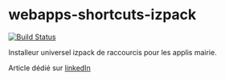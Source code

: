 # webapps-shortcuts-izpack

[![Build Status](https://travis-ci.org/DSI-Ville-Noumea/webapps-shortcuts-izpack.svg?branch=master)](https://travis-ci.org/DSI-Ville-Noumea/webapps-shortcuts-izpack) 

Installeur universel izpack de raccourcis pour les applis mairie.

Article dédié sur [linkedIn](https://www.linkedin.com/pulse/izpack-possible-path-better-workstations-provisioning-adrien-sales/)
